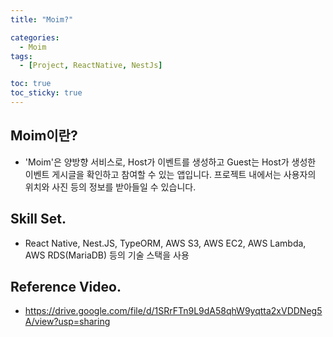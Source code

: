 ```yaml
---
title: "Moim?"

categories:
  - Moim
tags:
  - [Project, ReactNative, NestJs]

toc: true
toc_sticky: true
---
```


## Moim이란?

- 'Moim'은 양방향 서비스로, Host가 이벤트를 생성하고 Guest는 Host가 생성한 이벤트 게시글을 확인하고 참여할 수 있는 앱입니다. 프로젝트 내에서는 사용자의 위치와 사진 등의 정보를 받아들일 수 있습니다.

## Skill Set.

- React Native, Nest.JS, TypeORM, AWS S3, AWS EC2, AWS Lambda, AWS RDS(MariaDB) 등의 기술 스택을 사용

## Reference Video.

- <https://drive.google.com/file/d/1SRrFTn9L9dA58qhW9yqtta2xVDDNeg5A/view?usp=sharing>

